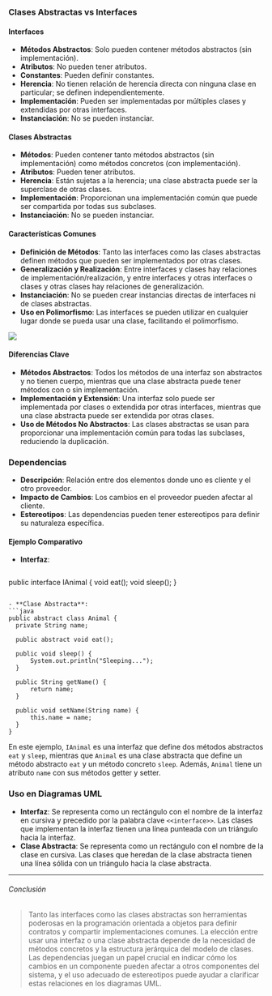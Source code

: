 ### Clases Abstractas vs Interfaces

#### Interfaces

- **Métodos Abstractos**: Solo pueden contener métodos abstractos (sin implementación).
- **Atributos**: No pueden tener atributos.
- **Constantes**: Pueden definir constantes.
- **Herencia**: No tienen relación de herencia directa con ninguna clase en particular; se definen independientemente.
- **Implementación**: Pueden ser implementadas por múltiples clases y extendidas por otras interfaces.
- **Instanciación**: No se pueden instanciar.

#### Clases Abstractas

- **Métodos**: Pueden contener tanto métodos abstractos (sin implementación) como métodos concretos (con implementación).
- **Atributos**: Pueden tener atributos.
- **Herencia**: Están sujetas a la herencia; una clase abstracta puede ser la superclase de otras clases.
- **Implementación**: Proporcionan una implementación común que puede ser compartida por todas sus subclases.
- **Instanciación**: No se pueden instanciar.

#### Características Comunes

- **Definición de Métodos**: Tanto las interfaces como las clases abstractas definen métodos que pueden ser implementados por otras clases.
- **Generalización y Realización**: Entre interfaces y clases hay relaciones de implementación/realización, y entre interfaces y otras interfaces o clases y otras clases hay relaciones de generalización.
- **Instanciación**: No se pueden crear instancias directas de interfaces ni de clases abstractas.
- **Uso en Polimorfismo**: Las interfaces se pueden utilizar en cualquier lugar donde se pueda usar una clase, facilitando el polimorfismo.

![](https://lh7-us.googleusercontent.com/docsz/AD_4nXdQfe4RsupgqxrJ386wgm_JT1pacbK1Xup4FPiV1srvbWJSQKRNSAZHjIwg4gmM0T_1vNtBKqmq1_Wd004RLVO5wAU3OfwYGVoqFtNtBJ83yrYmNvwfZK6RLsZjnB0LYA9odWT3Efi1gn_UhPhBY7pLuCE?key=VReuh94fGGpJZLGsXsGdUQ)


#### Diferencias Clave

- **Métodos Abstractos**: Todos los métodos de una interfaz son abstractos y no tienen cuerpo, mientras que una clase abstracta puede tener métodos con o sin implementación.
- **Implementación y Extensión**: Una interfaz solo puede ser implementada por clases o extendida por otras interfaces, mientras que una clase abstracta puede ser extendida por otras clases.
- **Uso de Métodos No Abstractos**: Las clases abstractas se usan para proporcionar una implementación común para todas las subclases, reduciendo la duplicación.

### Dependencias

- **Descripción**: Relación entre dos elementos donde uno es cliente y el otro proveedor.
- **Impacto de Cambios**: Los cambios en el proveedor pueden afectar al cliente.
- **Estereotipos**: Las dependencias pueden tener estereotipos para definir su naturaleza específica.

#### Ejemplo Comparativo

- **Interfaz**:
  ```java
public interface IAnimal {
    void eat();
    void sleep();
}
  ```

- **Clase Abstracta**:
```java
public abstract class Animal {
    private String name;
      
    public abstract void eat();
      
    public void sleep() {
        System.out.println("Sleeping...");
    }
    
    public String getName() {
        return name;
    }
      
    public void setName(String name) {
        this.name = name;
    }
}
  ```

En este ejemplo, `IAnimal` es una interfaz que define dos métodos abstractos `eat` y `sleep`, mientras que `Animal` es una clase abstracta que define un método abstracto `eat` y un método concreto `sleep`. Además, `Animal` tiene un atributo `name` con sus métodos getter y setter.

### Uso en Diagramas UML

- **Interfaz**: Se representa como un rectángulo con el nombre de la interfaz en cursiva y precedido por la palabra clave `<<interface>>`. Las clases que implementan la interfaz tienen una línea punteada con un triángulo hacia la interfaz.
- **Clase Abstracta**: Se representa como un rectángulo con el nombre de la clase en cursiva. Las clases que heredan de la clase abstracta tienen una línea sólida con un triángulo hacia la clase abstracta.



---

###### Conclusión
> Tanto las interfaces como las clases abstractas son herramientas poderosas en la programación orientada a objetos para definir contratos y compartir implementaciones comunes. La elección entre usar una interfaz o una clase abstracta depende de la necesidad de métodos concretos y la estructura jerárquica del modelo de clases. Las dependencias juegan un papel crucial en indicar cómo los cambios en un componente pueden afectar a otros componentes del sistema, y el uso adecuado de estereotipos puede ayudar a clarificar estas relaciones en los diagramas UML.